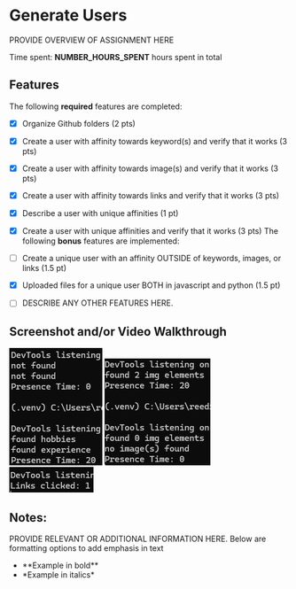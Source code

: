 # Generate Users

PROVIDE OVERVIEW OF ASSIGNMENT HERE

Time spent: **NUMBER_HOURS_SPENT** hours spent in total

## Features

The following **required** features are completed:

- [x] Organize Github folders (2 pts)
- [x] Create a user with affinity towards keyword(s) and verify that it works (3 pts)
- [x] Create a user with affinity towards image(s) and verify that it works (3 pts)
- [x] Create a user with affinity towards links and verify that it works (3 pts)
- [x] Describe a user with unique affinities (1 pt)
- [x] Create a user with unique affinities and verify that it works (3 pts)
The following **bonus** features are implemented:

- [ ] Create a unique user with an affinity OUTSIDE of keywords, images, or links (1.5 pt)
- [x] Uploaded files for a unique user BOTH in javascript and python (1.5 pt)
- [ ] DESCRIBE ANY OTHER FEATURES HERE.

## Screenshot and/or Video Walkthrough

<img src="images/Screenshot 2024-04-09 191819.png" title='First screenshot' width='' alt='First screenshot' />
<img src="images/Screenshot 2024-04-09 193508.png" title='Second screenshot' width='' alt='Second screenshot' />
<img src="images/Screenshot 2024-04-09 205452.png" title='Third screenshot' width='' alt='Third screenshot' />


## Notes:
PROVIDE RELEVANT OR ADDITIONAL INFORMATION HERE. Below are formatting options to add emphasis in text
<ul>
  <li>**Example in bold**</li>
  <li>*Example in italics*</li>
</ul>
